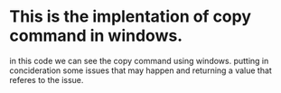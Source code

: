 # This is the implentation of copy command in windows.

in this code we can see the copy command using windows.
putting in concideration some issues that may happen and returning a value that referes to the issue.
